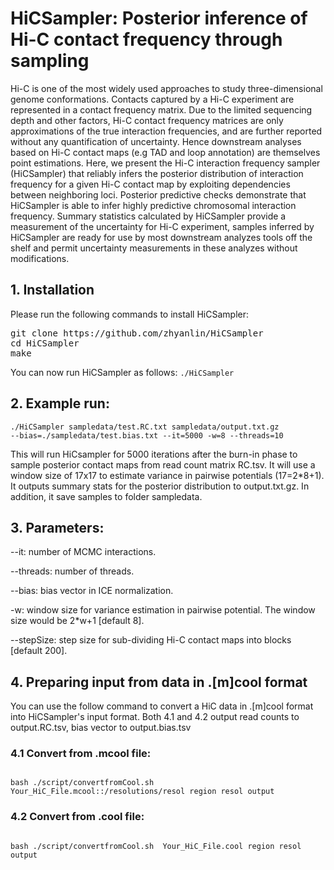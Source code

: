 # HiCSampler: Posterior inference of Hi-C contact frequency through sampling

Hi-C is one of the most widely used approaches to study three-dimensional genome conformations. Contacts captured by a Hi-C experiment are represented in a contact frequency matrix. Due to the limited sequencing depth and other factors, Hi-C contact frequency matrices are only approximations of the true interaction frequencies, and are further reported without any quantification of uncertainty. Hence downstream analyses based on Hi-C contact maps (e.g TAD and loop annotation) are themselves point estimations.
Here, we present the Hi-C interaction frequency sampler (HiCSampler) that reliably infers the posterior distribution of interaction frequency for a given Hi-C contact map by exploiting dependencies between neighboring loci. Posterior predictive checks demonstrate that HiCSampler is able to infer highly predictive chromosomal interaction frequency. Summary statistics calculated by HiCSampler provide a measurement of the uncertainty for Hi-C experiment, samples inferred by HiCSampler are ready for use by most downstream analyzes tools off the shelf and permit uncertainty measurements in these analyzes without modifications.

## 1. Installation
Please run the following commands to install HiCSampler:
<pre>
git clone https://github.com/zhyanlin/HiCSampler
cd HiCSampler
make
</pre>
You can now run HiCSampler as follows: <code>./HiCSampler </code>

## 2. Example run:

<code>./HiCSampler sampledata/test.RC.txt sampledata/output.txt.gz --bias=./sampledata/test.bias.txt --it=5000 -w=8 --threads=10</code>

This will run HiCsampler for 5000 iterations after the burn-in phase to sample posterior contact maps from read count matrix RC.tsv. It will use a window size of 17x17 to estimate variance in pairwise potentials (17=2*8+1). It outputs summary stats for the posterior distribution to output.txt.gz. In addition, it save samples to folder sampledata.

## 3. Parameters:

--it: number of MCMC interactions.

--threads: number of threads.

--bias: bias vector in ICE normalization.

-w:  window size for variance estimation in pairwise potential. The window size would be 2*w+1 [default 8].

--stepSize: step size for sub-dividing Hi-C contact maps into blocks [default 200].





## 4. Preparing input from data in .[m]cool format
You can use the follow command to convert a HiC data in .[m]cool format into HiCSampler's input format. Both 4.1 and 4.2 output read counts to output.RC.tsv, bias vector to output.bias.tsv

### 4.1 Convert from .mcool file:

<code>
bash ./script/convertfromCool.sh  Your_HiC_File.mcool::/resolutions/resol region resol output 
</code>

### 4.2 Convert from .cool file:

<code>
bash ./script/convertfromCool.sh  Your_HiC_File.cool region resol output 
</code>
